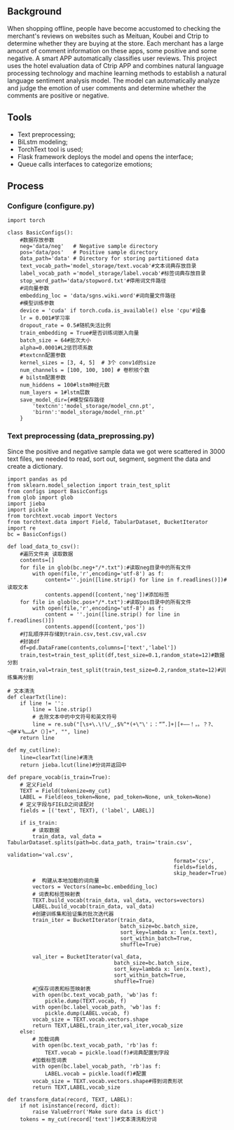 ## Background
When shopping offline, people have become accustomed to checking the merchant's reviews on websites such as Meituan, Koubei and Ctrip to determine whether they are buying at the store.
Each merchant has a large amount of comment information on these apps, some positive and some negative. A smart APP automatically classifies user reviews.
This project uses the hotel evaluation data of Ctrip APP and combines natural language processing technology and machine learning methods to establish a natural language sentiment analysis model.
The model can automatically analyze and judge the emotion of user comments and determine whether the comments are positive or negative.

## Tools
- Text preprocessing;
- BiLstm modeling;
- TorchText tool is used;
- Flask framework deploys the model and opens the interface;
- Queue calls interfaces to categorize emotions;

## Process

### Configure (configure.py)


```
import torch

class BasicConfigs():
    #数据存放参数
    neg='data/neg'   # Negative sample directory
    pos='data/pos'   # Positive sample directory
    data_path='data' # Directory for storing partitioned data
    text_vocab_path='model_storage/text.vocab'#文本词典存放目录
    label_vocab_path ='model_storage/label.vocab'#标签词典存放目录
    stop_word_path='data/stopword.txt'#停用词文件路径
    #词向量参数
    embedding_loc = 'data/sgns.wiki.word'#词向量文件路径
    #模型训练参数
    device = 'cuda' if torch.cuda.is_available() else 'cpu'#设备
    lr = 0.001#学习率
    dropout_rate = 0.5#随机失活比例
    train_embedding = True#是否训练词嵌入向量
    batch_size = 64#批次大小
    alpha=0.0001#L2惩罚项系数
    #textcnn配置参数
    kernel_sizes = [3, 4, 5]  # 3个 conv1d的size
    num_channels = [100, 100, 100] # 卷积核个数
    # bilstm配置参数
    num_hiddens = 100#lstm神经元数
    num_layers = 1#lstm层数
    save_model_dir={#模型保存路径
        'textcnn':'model_storage/model_cnn.pt',
        'birnn':'model_storage/model_rnn.pt'
    }
```

### Text preprocessing (data_preprossing.py)
Since the positive and negative sample data we got were scattered in 3000 text files, we needed to read, sort out, segment, segment the data and create a dictionary.

```
import pandas as pd
from sklearn.model_selection import train_test_split
from configs import BasicConfigs
from glob import glob
import jieba
import pickle
from torchtext.vocab import Vectors
from torchtext.data import Field, TabularDataset, BucketIterator
import re
bc = BasicConfigs()

def load_data_to_csv():
    #遍历文件夹 读取数据
    contents=[]
    for file in glob(bc.neg+"/*.txt"):#读取neg目录中的所有文件
        with open(file,'r',encoding='utf-8') as f:
            content=''.join([line.strip() for line in f.readlines()])#读取文本
            contents.append([content,'neg'])#添加标签
    for file in glob(bc.pos+"/*.txt"):#读取pos目录中的所有文件
        with open(file,'r',encoding='utf-8') as f:
            content = ''.join([line.strip() for line in f.readlines()])
            contents.append([content,'pos'])
    #打乱顺序并存储到train.csv,test.csv,val.csv
    #封装df
    df=pd.DataFrame(contents,columns=['text','label'])
    train,test=train_test_split(df,test_size=0.1,random_state=12)#数据分割
    train,val=train_test_split(train,test_size=0.2,random_state=12)#训练集再分割

# 文本清洗
def clearTxt(line):
    if line != '':
        line = line.strip()
        # 去除文本中的中文符号和英文符号
        line = re.sub("[\s+\.\!\/_,$%^*(+\"\'；：“”．]+|[+——！，。？?、~@#￥%……&*（）]+", "", line)
    return line

def my_cut(line):
    line=clearTxt(line)#清洗
    return jieba.lcut(line)#分词并返回中
    
def prepare_vocab(is_train=True):
    # 定义Field
    TEXT = Field(tokenize=my_cut)
    LABEL = Field(eos_token=None, pad_token=None, unk_token=None)
    # 定义字段与FIELD之间读配对
    fields = [('text', TEXT), ('label', LABEL)]
    
    if is_train:
        # 读取数据
        train_data, val_data = TabularDataset.splits(path=bc.data_path, train='train.csv',
                                                     validation='val.csv',
                                                     format='csv',
                                                     fields=fields,
                                                     skip_header=True)
        #  构建从本地加载的词向量
        vectors = Vectors(name=bc.embedding_loc)
        # 词表和标签映射表
        TEXT.build_vocab(train_data, val_data, vectors=vectors)
        LABEL.build_vocab(train_data, val_data)
        #创建训练集和验证集的批次迭代器
        train_iter = BucketIterator(train_data,
                                    batch_size=bc.batch_size,
                                    sort_key=lambda x: len(x.text),
                                    sort_within_batch=True,
                                    shuffle=True)

        val_iter = BucketIterator(val_data,
                                  batch_size=bc.batch_size,
                                  sort_key=lambda x: len(x.text),
                                  sort_within_batch=True,
                                  shuffle=True)
        #保存词表和标签映射表
        with open(bc.text_vocab_path, 'wb')as f:
            pickle.dump(TEXT.vocab, f)
        with open(bc.label_vocab_path, 'wb')as f:
            pickle.dump(LABEL.vocab, f)
        vocab_size = TEXT.vocab.vectors.shape
        return TEXT,LABEL,train_iter,val_iter,vocab_size
    else:
        # 加载词典
        with open(bc.text_vocab_path, 'rb')as f:
            TEXT.vocab = pickle.load(f)#词典配置到字段
        #加载标签词表
        with open(bc.label_vocab_path, 'rb')as f:
            LABEL.vocab = pickle.load(f)#配置
        vocab_size = TEXT.vocab.vectors.shape#得到词表形状
        return TEXT,LABEL,vocab_size

def transform_data(record, TEXT, LABEL):
    if not isinstance(record, dict):
        raise ValueError('Make sure data is dict')
    tokens = my_cut(record['text'])#文本清洗和分词
        
        
```


